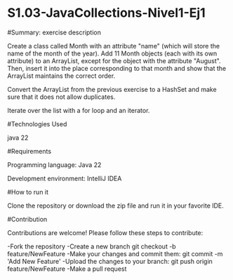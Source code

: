 # S1.03-JavaCollections-Nivel1-Ej1

#Summary: exercise description

Create a class called Month with an attribute "name" (which will store the name of the month of the year). Add 11 Month objects (each with its own attribute) to an ArrayList, except for the object with the attribute "August". Then, insert it into the place corresponding to that month and show that the ArrayList maintains the correct order.

Convert the ArrayList from the previous exercise to a HashSet and make sure that it does not allow duplicates.

Iterate over the list with a for loop and an iterator.

#Technologies Used

java 22

#Requirements

Programming language: Java 22

Development environment: IntelliJ IDEA

#How to run it

Clone the repository or download the zip file and run it in your favorite IDE.

#Contribution

Contributions are welcome! Please follow these steps to contribute:

-Fork the repository
-Create a new branch git checkout 
-b feature/NewFeature 
-Make your changes and commit them: git commit 
-m 'Add New Feature' 
-Upload the changes to your branch: git push origin feature/NewFeature 
-Make a pull request